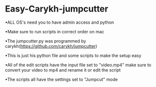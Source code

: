 # Easy-Carykh-jumpcutter

•ALL OS's need you to have admin access and python

•Make sure to run scripts in correct order on mac

•The jumpcutter.py was programmed by carykh(https://github.com/carykh/jumpcutter)

•This is just his python file and some scripts to make the setup easy

•All of the edit scripts have the input file set to "video.mp4" make sure to convert your video to mp4 and rename it or edit the script

•The scripts all have the settings set to "Jumpcut" mode
